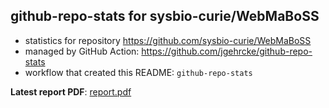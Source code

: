 ## github-repo-stats for sysbio-curie/WebMaBoSS

- statistics for repository https://github.com/sysbio-curie/WebMaBoSS
- managed by GitHub Action: https://github.com/jgehrcke/github-repo-stats
- workflow that created this README: `github-repo-stats`

**Latest report PDF**: [report.pdf](https://github.com/sysbio-curie/WebMaBoSS/raw/github-repo-stats/sysbio-curie/WebMaBoSS/latest-report/report.pdf)

